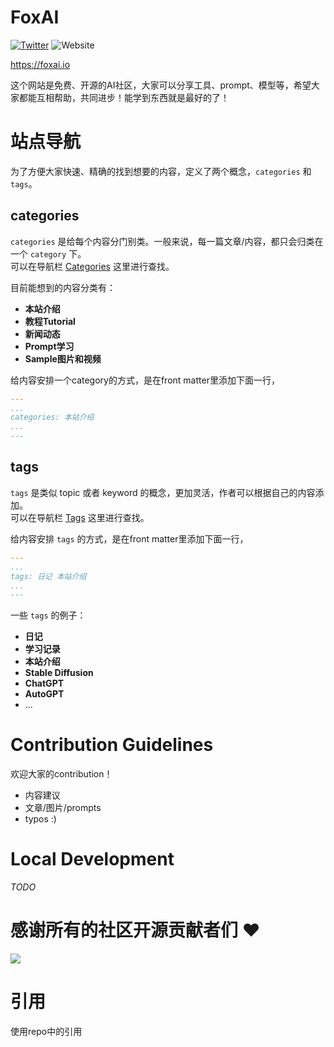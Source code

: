 # FoxAI

[![Twitter](https://img.shields.io/twitter/url?label=Follow%20%40Jimmy狐狸&style=social&url=https%3A%2F%2Ftwitter.com%2Farkarnz)](https://twitter.com/learnprompting)
![Website](https://img.shields.io/website?down_message=offline%20%3A%28&up_message=foxai.io&url=https%3A%2F%2Ffoxai.io)


https://foxai.io

这个网站是免费、开源的AI社区，大家可以分享工具、prompt、模型等，希望大家都能互相帮助，共同进步！能学到东西就是最好的了！

# 站点导航

为了方便大家快速、精确的找到想要的内容，定义了两个概念，`categories` 和 `tags`。

## categories

`categories` 是给每个内容分门别类。一般来说，每一篇文章/内容，都只会归类在一个 `category` 下。  
可以在导航栏 [Categories](/docs/categories.md) 这里进行查找。

目前能想到的内容分类有：

- **本站介绍**
- **教程Tutorial**
- **新闻动态**
- **Prompt学习**
- **Sample图片和视频**

给内容安排一个category的方式，是在front matter里添加下面一行，

```yaml
---
...
categories: 本站介绍
...
---
```

## tags

`tags` 是类似 topic 或者 keyword 的概念，更加灵活，作者可以根据自己的内容添加。  
可以在导航栏 [Tags](/docs/tags.md) 这里进行查找。 

给内容安排 `tags` 的方式，是在front matter里添加下面一行，  

```yaml
---
...
tags: 日记 本站介绍
...
---
```

一些 `tags` 的例子：

- **日记**
- **学习记录**
- **本站介绍**
- **Stable Diffusion**
- **ChatGPT**
- **AutoGPT**
- ...


# Contribution Guidelines

欢迎大家的contribution！

- 内容建议
- 文章/图片/prompts
- typos :)

# Local Development

*TODO*

# 感谢所有的社区开源贡献者们 ❤

 <a href = "https://github.com/foxai-io/foxai.io/graphs/contributors">
   <img src = "https://contrib.rocks/image?repo=foxai-io/foxai.io"/>
 </a>


# 引用

使用repo中的引用